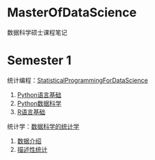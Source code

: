 # MasterOfDataScience
数据科学硕士课程笔记

# Semester 1

统计编程：[StatisticalProgrammingForDataScience](https://github.com/YeJiu97/MasterOfDataScience/tree/main/01-StatisticalProgrammingForDataScience)
1. [Python语言基础](https://github.com/YeJiu97/MasterOfDataScience/tree/main/01-StatisticalProgrammingForDataScience/01-PythonFundamentals)
2. [Python数据科学](https://github.com/YeJiu97/MasterOfDataScience/tree/main/01-StatisticalProgrammingForDataScience/02-PytonForBigData)
3. [R语言基础](https://github.com/YeJiu97/MasterOfDataScience/tree/main/01-StatisticalProgrammingForDataScience/03-RFoundation)

统计学：[数据科学的统计学](https://github.com/YeJiu97/MasterOfDataScience)
1. [数据介绍](https://github.com/YeJiu97/MasterOfDataScience/tree/main/01-StatisticsForDataScience/01-IntroductionToData)
2. [描述性统计](https://github.com/YeJiu97/MasterOfDataScience/tree/main/01-StatisticsForDataScience/02-Descriptive%20statistics)
